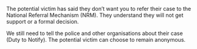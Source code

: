<p>The potential victim has said they don’t want you to refer their case to the National Referral Mechanism (NRM). They understand they will not get support or a formal decision.</p>
<div class="govuk-inset-text">
    We still need to tell the police and other organisations about their case (Duty to Notify). The potential victim can choose to remain anonymous.
</div>
